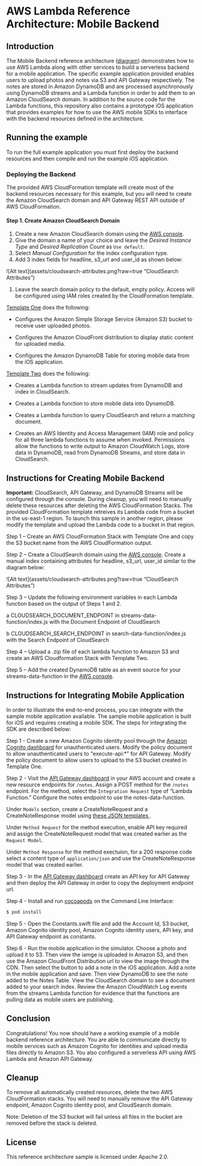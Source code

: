 # AWS Lambda Reference Architecture: Mobile Backend

## Introduction

The Mobile Backend reference architecture ([diagram](https://s3.amazonaws.com/awslambda-reference-architectures/mobile-backend/lambda-refarch-mobilebackend.pdf)) demonstrates how to use AWS Lambda along with other services to build a serverless backend for a mobile application. The specific example application provided enables users to upload photos and notes via S3 and API Gateway respectively. The notes are stored in Amazon DynamoDB and are processed asynchronously using DynamoDB streams and a Lambda function in order to add them to an Amazon CloudSearch domain. In addition to the source code for the Lambda functions, this repository also contains a prototype iOS application that provides examples for how to use the AWS mobile SDKs to interface with the backend resources defined in the architecture.

## Running the example

To run the full example application you must first deploy the backend resources and then compile and run the example iOS application.

### Deploying the Backend

The provided AWS CloudFormation template will create most of the backend resources necessary for this example, but you will need to create the Amazon CloudSearch domain and API Gateway REST API outside of AWS CloudFormation.

#### Step 1. Create Amazon CloudSearch Domain

1. Create a new Amazon CloudSearch domain using the [AWS console](https://console.aws.amazon.com/cloudsearch/home?region=us-east-1).
1. Give the domain a name of your choice and leave the *Desired Instance Type* and *Desired Replication Count* as `Use default`.
1. Select *Manual Configuration* for the index configuration type.
1. Add 3 index fields for headline, s3_url and user_id as shown below:

![Alt text](assets/cloudsearch-attributes.png?raw=true “CloudSearch Attributes”)

1. Leave the search domain policy to the default, empty policy. Access will be configured using IAM roles created by the CloudFormation template.


[Template One](https://s3.amazonaws.com/awslambda-reference-architectures/mobile-backend/mobiledatastore.template)
does the following:

-   Configures the Amazon Simple Storage Service (Amazon S3) bucket to receive user uploaded photos.

-   Configures the Amazon CloudFront distribution to display static content for uploaded media.

-   Configures the Amazon DynamoDB Table for storing mobile data from the iOS application.

[Template Two](https://s3.amazonaws.com/awslambda-reference-architectures/mobile-backend/lambdafunctions.template)
does the following:

-   Creates a Lambda function to stream updates from DynamoDB and index in CloudSearch.

-   Creates a Lambda function to store mobile data into DynamoDB.

-   Creates a Lambda function to query CloudSearch and return a matching document.

-   Creates an AWS Identity and Access Management (IAM) role and policy for all three lambda functions to assume when invoked. Permissions allow the
functions to write output to Amazon CloudWatch Logs, store data in DynamoDB, read from DynamoDB Streams, and store data in CloudSearch.

## Instructions for Creating Mobile Backend

**Important:** CloudSearch, API Gateway, and DynamoDB Streams will be configured through the console. During cleanup, you will need to manually delete these resources after deleting the AWS CloudFormation Stacks. The provided CloudFormation template retreives its Lambda code from a bucket in the us-east-1 region. To launch this sample in another region, please modify the template and upload the Lambda code to a bucket in that region.


Step 1 – Create an AWS CloudFormation Stack with Template One and copy the S3 bucket name from the AWS CloudFormation output.

Step 2 – Create a CloudSearch domain using the [AWS console](https://console.aws.amazon.com/cloudsearch/home?region=us-east-1). Create a manual index containing attributes for headline, s3_url, user_id similar to the diagram below:

![Alt text](assets/cloudsearch-attributes.png?raw=true “CloudSearch Attributes”)

Step 3 – Update the following environment variables in each Lambda function based on the output of Steps 1 and 2.

a   CLOUDSEARCH_DOCUMENT_ENDPOINT in streams-data-function/index.js with the Document Endpoint of CloudSearch

b   CLOUDSEARCH_SEARCH_ENDPOINT in search-data-function/index.js with the Search Endpoint of CloudSearch

Step 4 – Upload a .zip file of each lambda function to Amazon S3 and create an AWS Cloudformation Stack with Template Two.

Step 5 – Add the created DynamoDB table as an event source for your streams-data-function in the [AWS console](https://console.aws.amazon.com/lambda/home?region=us-east-1).


## Instructions for Integrating Mobile Application

In order to illustrate the end-to-end process, you can integrate with the sample mobile application available. The sample mobile application is built for iOS and requires creating a mobile SDK. The steps for integrating the SDK are described below:

Step 1 - Create a new Amazon Cognito identity pool through the [Amazon Cognito dashboard](https://console.aws.amazon.com/cognito/home) for unauthenticated users. Modify the policy document to allow unauthenticated users to "execute-api:*" for API Gateway. Modify the policy document to allow users to upload to the S3 bucket created in Template One.

Step 2 - Visit the [API Gateway dashboard](https://console.aws.amazon.com/apigateway/home) in your AWS account and create a new resource endpoints for `/notes`. Assign a POST method for the `/notes` endpoint. For the method, select the `Integration Request` type of “Lambda Function.” Configure the notes endpoint to use the notes-data-function.

Under `Models` section, create a CreateNoteRequest and a CreateNoteResponse model using [these JSON templates ](https://github.com/awslabs/lambda-refarch-mobilebackend/tree/master/apigateway-models).

Under `Method Request` for the method execution, enable API key required and assign the CreateNoteRequest model that was created earlier as the `Request Model`.

Under `Method Response` for the method exectuion, for a 200 response code select a content type of `application/json` and use the CreateNoteResponse model that was created earlier.

Step 3 - In the [API Gateway dashboard](https://console.aws.amazon.com/apigateway/home) create an API key for API Gateway and then deploy the API Gateway in order to copy the deployment endpoint url.

Step 4 - Install and run [cocoapods](https://guides.cocoapods.org/using/getting-started.html) on the Command Line Interface:

```bash
$ pod install
```

Step 5 - Open the Constants.swift file and add the Account Id, S3 bucket, Amazon Cognito identity pool, Amazon Cognito identity users, API key, and API Gateway endpoint as constants.

Step 6 - Run the mobile application in the simulator. Choose a photo and upload it to S3. Then view the iamge is uploaded in Amazon S3, and then use the Amazon CloudFront Distribution url to view the image through the CDN. Then select the button to add a note in the iOS application. Add a note in the mobile application and save. Then view DynamoDB to see the note added to the Notes Table. View the CloudSearch domain to see a document added to your search index. Review the Amazon CloudWatch Log events from the streams Lambda function for evidence that the functions are pulling data as mobile users are publishing.

## Conclusion

Congratulations! You now should have a working example of a mobile backend reference architecture. You are able to communicate directly to mobile services such as Amazon Cognito for  identities and upload media files directly to Amazon S3. You also configured a serverless API using AWS Lambda and Amazon API Gateway.

## Cleanup

To remove all automatically created resources, delete the two AWS CloudFormation stacks. You will need to manually remove the API Gateway endpoint, Amazon Cognito identity pool, and CloudSearch domain.

Note: Deletion of the S3 bucket will fail unless all files in the bucket are removed before the stack is deleted.


## License

This reference architecture sample is licensed under Apache 2.0.
